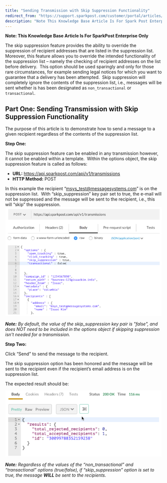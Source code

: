 ```yaml
---
title: "Sending Transmission with Skip Suppression Functionality"
redirect_from: "https://support.sparkpost.com/customer/portal/articles/2115678-sending-transmission-with-skip-suppression-functionality"
description: "Note This Knowledge Base Article Is For Spark Post Enterprise Only Introduction The skip suppression feature provides the ability to override the suppression of recipient addresses that are listed in the suppression list Moreover this feature allows you to override the intended functionality of the suppression list namely the checking..."
---
```


**Note: This Knowledge Base Article Is For SparkPost Enterprise Only** 

The skip suppression feature provides the ability to override the suppression of recipient addresses that are listed in the suppression list.  Moreover, this feature allows you to override the intended functionality of the suppression list – namely the checking of recipient addresses on the list before delivery.  This option should be used sparingly and only for those rare circumstances, for example sending legal notices for which you want to guarantee that a delivery has been attempted.  Skip suppression will completely ignore the contents of the suppression list, i.e., messages will be sent whether is has been designated as `non_transactional` or `transactional`.

## Part One: Sending Transmission with Skip Suppression Functionality

The purpose of this article is to demonstrate how to send a message to a given recipient regardless of the contents of the suppression list.

**Step One:**

The skip suppression feature can be enabled in any transmission however, it cannot be enabled within a template.  Within the options object, the skip suppression feature is called as follows:

* **URL:** https://api.sparkpost.com/api/v1/transmissions
* **HTTP Method:** POST

In this example the recipient “msys_test@messagesystems.com” is on the suppression list.  With “skip_suppression” key pair set to true, the e-mail will not be suppressed and the message will be sent to the recipient, i.e., this will “skip” the suppression.
![](media/skip-suppression-functionality/1_Skip_Suppression_original.png)

***Note:** By default, the value of the skip_suppression key pair is "false", and does NOT need to be included in the options object if skipping suppression isn't needed for a transmission.*

**Step Two:**

Click “Send” to send the message to the recipient. 

The skip suppression option has been honored and the message will be sent to the recipient even if the recipient’s email address is on the suppression list.

The expected result should be:

![](media/skip-suppression-functionality/1_Skip_Suppression_Results_original.png)

***Note:** Regardless of the values of the “non_transactional” and “transactional” options (true/false), if “skip_suppression” option is set to true, the message **WILL** be sent to the recipients.*